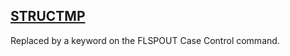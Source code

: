 ## [STRUCTMP](https://nexus.hexagon.com/documentationcenter/bundle/MSC_Nastran_2022.4/page/Nastran_Combined_Book/qrg/parameters/TOC.STRUCTMP.xhtml)

Replaced by a keyword on the FLSPOUT Case Control command.

